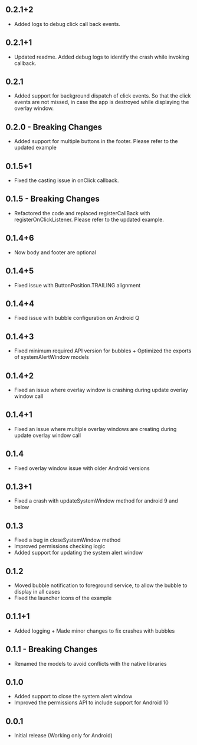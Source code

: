 ## 0.2.1+2

* Added logs to debug click call back events.

## 0.2.1+1

* Updated readme. Added debug logs to identify the crash while invoking callback.

## 0.2.1

* Added support for background dispatch of click events. So that the click events are not missed, in case the app is destroyed while displaying the overlay window.

## 0.2.0 - Breaking Changes

* Added support for multiple buttons in the footer. Please refer to the updated example

## 0.1.5+1

* Fixed the casting issue in onClick callback.

## 0.1.5 - Breaking Changes

* Refactored the code and replaced registerCallBack with registerOnClickListener. Please refer to the updated example.

## 0.1.4+6

* Now body and footer are optional

## 0.1.4+5

* Fixed issue with ButtonPosition.TRAILING alignment

## 0.1.4+4

* Fixed issue with bubble configuration on Android Q

## 0.1.4+3

* Fixed minimum required API version for bubbles + Optimized the exports of systemAlertWindow models

## 0.1.4+2

* Fixed an issue where overlay window is crashing during update overlay window call

## 0.1.4+1

* Fixed an issue where multiple overlay windows are creating during update overlay window call

## 0.1.4

* Fixed overlay window issue with older Android versions

## 0.1.3+1

* Fixed a crash with updateSystemWindow method for android 9 and below

## 0.1.3

* Fixed a bug in closeSystemWindow method
* Improved permissions checking logic
* Added support for updating the system alert window

## 0.1.2

* Moved bubble notification to foreground service, to allow the bubble to display in all cases
* Fixed the launcher icons of the example

## 0.1.1+1

* Added logging + Made minor changes to fix crashes with bubbles

## 0.1.1 - Breaking Changes

* Renamed the models to avoid conflicts with the native libraries

## 0.1.0

* Added support to close the system alert window
* Improved the permissions API to include support for Android 10

## 0.0.1

* Initial release (Working only for Android)
